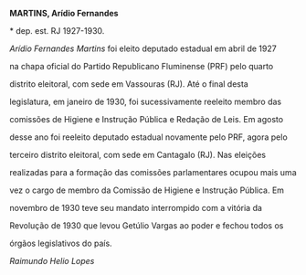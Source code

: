 **MARTINS, Arídio Fernandes**



\* dep. est. RJ 1927-1930.



*Arídio Fernandes Martins* foi eleito deputado estadual em abril de 1927

na chapa oficial do Partido Republicano Fluminense (PRF) pelo quarto

distrito eleitoral, com sede em Vassouras (RJ). Até o final desta

legislatura, em janeiro de 1930, foi sucessivamente reeleito membro das

comissões de Higiene e Instrução Pública e Redação de Leis. Em agosto

desse ano foi reeleito deputado estadual novamente pelo PRF, agora pelo

terceiro distrito eleitoral, com sede em Cantagalo (RJ). Nas eleições

realizadas para a formação das comissões parlamentares ocupou mais uma

vez o cargo de membro da Comissão de Higiene e Instrução Pública. Em

novembro de 1930 teve seu mandato interrompido com a vitória da

Revolução de 1930 que levou Getúlio Vargas ao poder e fechou todos os

órgãos legislativos do país.



*Raimundo Helio Lopes*



